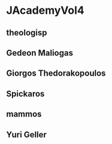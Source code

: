 # JAcademyVol4

## theologisp
## Gedeon Maliogas
## Giorgos Thedorakopoulos
## Spickaros
## mammos
## Yuri Geller
